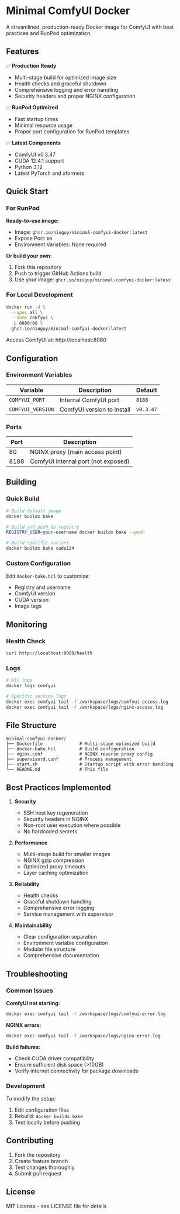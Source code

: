 # Minimal ComfyUI Docker

A streamlined, production-ready Docker image for ComfyUI with best practices and RunPod optimization.

## Features

✅ **Production Ready**
- Multi-stage build for optimized image size
- Health checks and graceful shutdown
- Comprehensive logging and error handling
- Security headers and proper NGINX configuration

✅ **RunPod Optimized**
- Fast startup times
- Minimal resource usage
- Proper port configuration for RunPod templates

✅ **Latest Components**
- ComfyUI v0.3.47
- CUDA 12.4.1 support
- Python 3.12
- Latest PyTorch and xformers

## Quick Start

### For RunPod

**Ready-to-use image:**
- Image: `ghcr.io/niuguy/minimal-comfyui-docker:latest`
- Expose Port: `80`
- Environment Variables: None required

**Or build your own:**
1. Fork this repository
2. Push to trigger GitHub Actions build
3. Use your image: `ghcr.io/niuguy/minimal-comfyui-docker:latest`

### For Local Development

```bash
docker run -d \
  --gpus all \
  --name comfyui \
  -p 8080:80 \
  ghcr.io/niuguy/minimal-comfyui-docker:latest
```

Access ComfyUI at: http://localhost:8080

## Configuration

### Environment Variables

| Variable | Description | Default |
|----------|-------------|---------|
| `COMFYUI_PORT` | Internal ComfyUI port | `8188` |
| `COMFYUI_VERSION` | ComfyUI version to install | `v0.3.47` |

### Ports

| Port | Description |
|------|-------------|
| 80 | NGINX proxy (main access point) |
| 8188 | ComfyUI internal port (not exposed) |

## Building

### Quick Build
```bash
# Build default image
docker buildx bake

# Build and push to registry
REGISTRY_USER=your-username docker buildx bake --push

# Build specific variant
docker buildx bake cuda124
```

### Custom Configuration
Edit `docker-bake.hcl` to customize:
- Registry and username
- ComfyUI version
- CUDA version
- Image tags

## Monitoring

### Health Check
```bash
curl http://localhost:8080/health
```

### Logs
```bash
# All logs
docker logs comfyui

# Specific service logs
docker exec comfyui tail -f /workspace/logs/comfyui-access.log
docker exec comfyui tail -f /workspace/logs/nginx-access.log
```

## File Structure

```
minimal-comfyui-docker/
├── Dockerfile              # Multi-stage optimized build
├── docker-bake.hcl         # Build configuration
├── nginx.conf              # NGINX reverse proxy config
├── supervisord.conf        # Process management
├── start.sh                # Startup script with error handling
└── README.md               # This file
```

## Best Practices Implemented

1. **Security**
   - SSH host key regeneration
   - Security headers in NGINX
   - Non-root user execution where possible
   - No hardcoded secrets

2. **Performance**
   - Multi-stage build for smaller images
   - NGINX gzip compression
   - Optimized proxy timeouts
   - Layer caching optimization

3. **Reliability**
   - Health checks
   - Graceful shutdown handling
   - Comprehensive error logging
   - Service management with supervisor

4. **Maintainability**
   - Clear configuration separation
   - Environment variable configuration
   - Modular file structure
   - Comprehensive documentation

## Troubleshooting

### Common Issues

**ComfyUI not starting:**
```bash
docker exec comfyui tail -f /workspace/logs/comfyui-error.log
```

**NGINX errors:**
```bash
docker exec comfyui tail -f /workspace/logs/nginx-error.log
```

**Build failures:**
- Check CUDA driver compatibility
- Ensure sufficient disk space (>10GB)
- Verify internet connectivity for package downloads

### Development

To modify the setup:
1. Edit configuration files
2. Rebuild: `docker buildx bake`
3. Test locally before pushing

## Contributing

1. Fork the repository
2. Create feature branch
3. Test changes thoroughly
4. Submit pull request

## License

MIT License - see LICENSE file for details